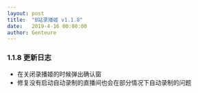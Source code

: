 ```yaml
---
layout: post
title:  "B站录播姬 v1.1.8"
date:   2019-4-16 00:00:00
author: Genteure
---
```


### 1.1.8 更新日志

- 在关闭录播姬的时候弹出确认窗
- 修复没有启动自动录制的直播间也会在部分情况下自动录制的问题
